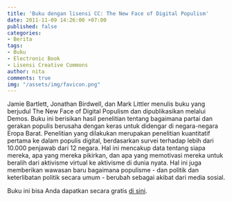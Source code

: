 ```yaml
---
title: 'Buku dengan lisensi CC: The New Face of Digital Populism'
date: 2011-11-09 14:26:00 +07:00
published: false
categories:
- Berita
tags:
- Buku
- Electronic Book
- Lisensi Creative Commons
author: nita
comments: true
img: "/assets/img/favicon.png"
---
```


Jamie Bartlett, Jonathan Birdwell, dan Mark Littler menulis buku yang berjudul The New Face of Digital Populism dan dipublikasikan melalui Demos. Buku ini berisikan hasil penelitian tentang bagaimana partai dan gerakan populis berusaha dengan keras untuk didengar di negara-negara Eropa Barat. Penelitian yang dilakukan merupakan penelitian kuantitatif pertama ke dalam populis digital, berdasarkan survei terhadap lebih dari 10.000 penjawab dari 12 negara. Hal ini mencakup data tentang siapa mereka, apa yang mereka pikirkan, dan apa yang memotivasi mereka untuk beralih dari aktivisme virtual ke aktivisme di dunia nyata. Hal ini juga memberikan wawasan baru bagaimana populisme - dan politik dan keterlibatan politik secara umum - berubah sebagai akibat dari media sosial.

Buku ini bisa Anda dapatkan secara gratis [di sini](http://www.demos.co.uk/files/Demos_OSIPOP_Book-web_03.pdf?1320601634).
